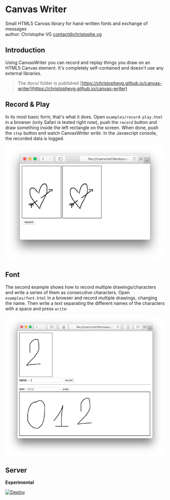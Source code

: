 # Canvas Writer
Small HTML5 Canvas library for hand-written fonts and exchange of messages  
author: Christophe VG <contact@christophe.vg>

## Introduction

Using CanvasWriter you can record and replay things you draw on an HTML5 Canvas element. It's completely self-contained and doesn't use any external libraries.

> The docs/ folder is published  [https://christophevg.github.io/canvas-writer](https://christophevg.github.io/canvas-writer)

## Record & Play

In its most basic form, that's what it does. Open `examples/record-play.html` in a browser (only Safari is tested right now), push the `record` button and draw something inside the left rectangle on the screen. When done, push the `stop` button and watch CanvasWriter _write_. In the Javascript console, the recorded data is logged.

![Record & Play](assets/record-play.png)

## Font

The second example shows how to record multiple drawings/characters and write a series of them as consecutive characters. Open `examples/font.html` in a browser and record multiple drawings, changing the name. Then write a _text_ separating the different names of the characters with a space and press `write`:

![Font](assets/font.png)

## Server

**Experimental**

[![Deploy](https://www.herokucdn.com/deploy/button.svg)](https://heroku.com/deploy?template=https://github.com/christophevg/canvas-writer/tree/master/src/server)
